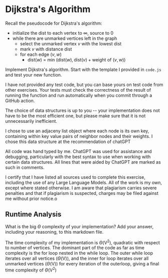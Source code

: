 # Dijkstra's Algorithm

Recall the pseudocode for Dijkstra's algorithm:
- initialize the dist to each vertex to $\infty$, source to 0
- while there are unmarked vertices left in the graph
    - select the unmarked vertex $v$ with the lowest dist
    - mark $v$ with distance dist
    - for each edge $(v,w)$
        - dist($w$) = min $\left(\textrm{dist}(w), \textrm{dist}(v) + \textrm{weight of }(v, w)\right)$

Implement Dijkstra's algorithm. Start with the template I provided in `code.js`
and test your new function.

I have not provided any test code, but you can base yours on test code from
other exercises. Your tests must check the correctness of the result of running
the function and run automatically when you commit through a GitHub action.

The choice of data structures is up to you -- your implementation does not have
to be the most efficient one, but please make sure that it is not unnecessarily
inefficient.

I chose to use an adjaceny list object where each node is its own key, containing within key value pairs of neighbor nodes and their weights. I chose this data structure at the recommendation of chatGPT

All code was hand typed by me. ChatGPT was used for assistance and debugging, particularly with the best syntax to use when working with certain data structures. All lines that were aided by ChatGPT are marked as such in comments.

I certify that I have listed all sources used to complete this exercise, including the use of any Large Language Models. All of the work is my own, except where stated otherwise. I am aware that plagiarism carries severe penalties and that if plagiarism is suspected, charges may be filed against me without prior notice.o

## Runtime Analysis

What is the big $\Theta$ complexity of your implementation? Add your
answer, including your reasoning, to this markdown file.

The time complexity of my implementation is $\Theta$(V<sup>2</sup>), quadratic with respect to number of vertices. The dominant part of the code as far as time complexity is the for loop nested in the while loop. The outer while loop iterates over all vertices ($\Theta$(V)), and the inner for loop iterates over all unmarked vertices ($\Theta$(V)) for every iteration of the outerloop, giving a final time complexity of $\Theta$(V<sup>2</sup>)
